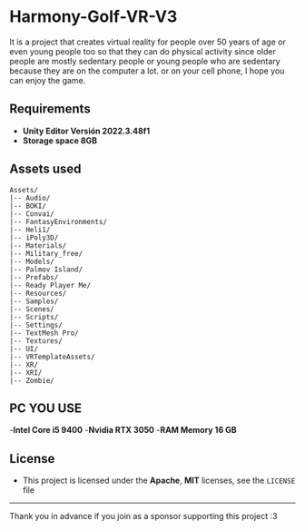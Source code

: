 # Harmony-Golf-VR-V3
It is a project that creates virtual reality for people over 50 years of age or even young people too so that they can do physical activity since older people are mostly sedentary people or young people who are sedentary because they are on the computer a lot. or on your cell phone, I hope you can enjoy the game.

## Requirements

- **Unity Editor Versión 2022.3.48f1**
- **Storage space 8GB**

## Assets used

```plaintext
Assets/
|-- Audio/
|-- BOKI/
|-- Convai/
|-- FantasyEnvironments/
|-- Heli1/
|-- iPoly3D/
|-- Materials/
|-- Military_free/
|-- Models/
|-- Palmov Island/
|-- Prefabs/
|-- Ready Player Me/
|-- Resources/
|-- Samples/
|-- Scenes/
|-- Scripts/
|-- Settings/
|-- TextMesh Pro/
|-- Textures/
|-- UI/
|-- VRTemplateAssets/
|-- XR/
|-- XRI/
|-- Zombie/
```

## PC YOU USE

-**Intel Core i5 9400**
-**Nvidia RTX 3050**
-**RAM Memory 16 GB**


## License
- This project is licensed under the **Apache**, **MIT** licenses, see the `LICENSE` file

---

Thank you in advance if you join as a sponsor supporting this project :3
